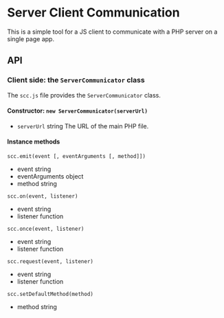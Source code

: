 # Server Client Communication
This is a simple tool for a JS client to communicate with a PHP server on a single page app.

## API
### Client side: the `ServerCommunicator` class
The `scc.js` file provides the `ServerCommunicator` class.
#### Constructor: `new ServerCommunicator(serverUrl)`
* `serverUrl` string The URL of the main PHP file.

#### Instance methods
`scc.emit(event [, eventArguments [, method]])`
* event string
* eventArguments object
* method string

`scc.on(event, listener)`
* event string
* listener function

`scc.once(event, listener)`
* event string
* listener function

`scc.request(event, listener)`
* event string
* listener function

`scc.setDefaultMethod(method)`
* method string

